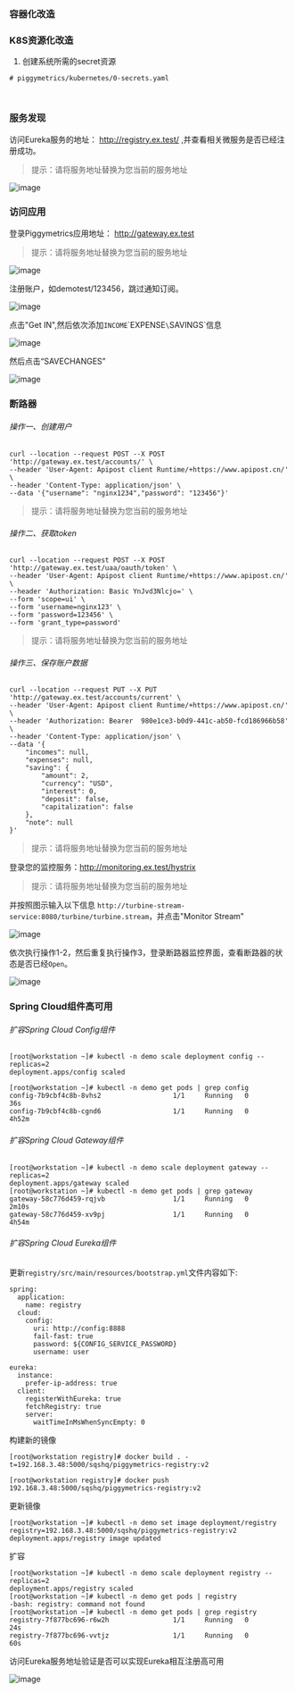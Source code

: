 ### 容器化改造



### K8S资源化改造

1. 创建系统所需的secret资源

```
# piggymetrics/kubernetes/0-secrets.yaml



```






### 服务发现

访问Eureka服务的地址： http://registry.ex.test/ ,并查看相关微服务是否已经注册成功。

> 提示：请将服务地址替换为您当前的服务地址

![image](https://user-images.githubusercontent.com/4653664/175772378-6629d7e4-ced8-4abd-90f6-c706a6dc6675.png)

### 访问应用

登录Piggymetrics应用地址： http://gateway.ex.test

> 提示：请将服务地址替换为您当前的服务地址

![image](https://user-images.githubusercontent.com/4653664/175774202-cf16bd99-9b48-4049-a7fc-171d724cdc59.png)

注册账户，如demotest/123456，跳过通知订阅。

![image](https://user-images.githubusercontent.com/4653664/175774274-112bf056-43ff-484d-b090-c1aa8d880be1.png)

点击"Get IN",然后依次添加`INCOME`\`EXPENSE`\`SAVINGS`信息

![image](https://user-images.githubusercontent.com/4653664/175774388-5a3f9618-89e4-4de1-89b9-fc272beefcc9.png)

然后点击“SAVECHANGES”

![image](https://user-images.githubusercontent.com/4653664/175774408-be065ffe-51d9-447e-bdcd-f0cf86627d0e.png)


### 断路器

###### 操作一、创建用户

```
curl --location --request POST --X POST 'http://gateway.ex.test/accounts/' \
--header 'User-Agent: Apipost client Runtime/+https://www.apipost.cn/' \
--header 'Content-Type: application/json' \
--data '{"username": "nginx1234","password": "123456"}'
```
> 提示：请将服务地址替换为您当前的服务地址
###### 操作二、获取token

```
curl --location --request POST --X POST 'http://gateway.ex.test/uaa/oauth/token' \
--header 'User-Agent: Apipost client Runtime/+https://www.apipost.cn/' \
--header 'Authorization: Basic YnJvd3Nlcjo=' \
--form 'scope=ui' \
--form 'username=nginx123' \
--form 'password=123456' \
--form 'grant_type=password'
```
> 提示：请将服务地址替换为您当前的服务地址

###### 操作三、保存账户数据

```
curl --location --request PUT --X PUT 'http://gateway.ex.test/accounts/current' \
--header 'User-Agent: Apipost client Runtime/+https://www.apipost.cn/' \
--header 'Authorization: Bearer  980e1ce3-b0d9-441c-ab50-fcd186966b58' \
--header 'Content-Type: application/json' \
--data '{
	"incomes": null,
	"expenses": null,
	"saving": {
		"amount": 2,
		"currency": "USD",
		"interest": 0,
		"deposit": false,
		"capitalization": false
	},
	"note": null
}'
```
> 提示：请将服务地址替换为您当前的服务地址

登录您的监控服务：http://monitoring.ex.test/hystrix

> 提示：请将服务地址替换为您当前的服务地址

并按照图示输入以下信息 `http://turbine-stream-service:8080/turbine/turbine.stream`，并点击"Monitor Stream"

![image](https://user-images.githubusercontent.com/4653664/175772271-77cdd263-bf1c-4892-885b-f93d8dcbe118.png)

依次执行操作1-2，然后重复执行操作3，登录断路器监控界面，查看断路器的状态是否已经`Open`。

![image](https://user-images.githubusercontent.com/4653664/175772202-c717450a-c47f-4575-97c9-19599cc69e2d.png)


### Spring Cloud组件高可用

###### 扩容Spring Cloud Config组件

```
[root@workstation ~]# kubectl -n demo scale deployment config --replicas=2
deployment.apps/config scaled

[root@workstation ~]# kubectl -n demo get pods | grep config
config-7b9cbf4c8b-8vhs2                  1/1     Running   0               36s
config-7b9cbf4c8b-cgnd6                  1/1     Running   0               4h52m
```
###### 扩容Spring Cloud Gateway组件

```
[root@workstation ~]# kubectl -n demo scale deployment gateway --replicas=2
deployment.apps/gateway scaled
[root@workstation ~]# kubectl -n demo get pods | grep gateway
gateway-58c776d459-rqjvb                 1/1     Running   0               2m10s
gateway-58c776d459-xv9pj                 1/1     Running   0               4h54m
```
###### 扩容Spring Cloud Eureka组件

更新`registry/src/main/resources/bootstrap.yml`文件内容如下:

```
spring:
  application:
    name: registry
  cloud:
    config:
      uri: http://config:8888
      fail-fast: true
      password: ${CONFIG_SERVICE_PASSWORD}
      username: user

eureka:
  instance:
    prefer-ip-address: true
  client:
    registerWithEureka: true
    fetchRegistry: true
    server:
      waitTimeInMsWhenSyncEmpty: 0
```

构建新的镜像

```
[root@workstation registry]# docker build . -t=192.168.3.48:5000/sqshq/piggymetrics-registry:v2

[root@workstation registry]# docker push 192.168.3.48:5000/sqshq/piggymetrics-registry:v2
```

更新镜像

```
[root@workstation ~]# kubectl -n demo set image deployment/registry registry=192.168.3.48:5000/sqshq/piggymetrics-registry:v2
deployment.apps/registry image updated

```

扩容

```
[root@workstation ~]# kubectl -n demo scale deployment registry --replicas=2
deployment.apps/registry scaled
[root@workstation ~]# kubectl -n demo get pods | registry
-bash: registry: command not found
[root@workstation ~]# kubectl -n demo get pods | grep registry
registry-7f877bc696-r6w2h                1/1     Running   0              24s
registry-7f877bc696-vvtjz                1/1     Running   0              60s
```

访问Eureka服务地址验证是否可以实现Eureka相互注册高可用

![image](https://user-images.githubusercontent.com/4653664/175775830-9b001221-ecb6-426c-ae1c-7ab2de837ba0.png)



